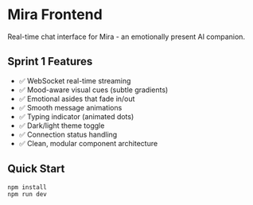# Mira Frontend

Real-time chat interface for Mira - an emotionally present AI companion.

## Sprint 1 Features

- ✅ WebSocket real-time streaming
- ✅ Mood-aware visual cues (subtle gradients)
- ✅ Emotional asides that fade in/out
- ✅ Smooth message animations
- ✅ Typing indicator (animated dots)
- ✅ Dark/light theme toggle
- ✅ Connection status handling
- ✅ Clean, modular component architecture

## Quick Start

```bash
npm install
npm run dev
